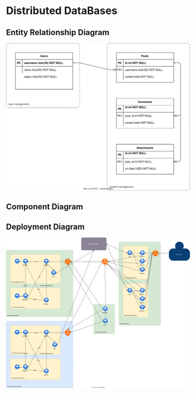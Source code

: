 # Distributed DataBases

## Entity Relationship Diagram

![erd](/docs/diagrams/erd.drawio.svg)

## Component Diagram

## Deployment Diagram

![deployment-diagram](/docs/diagrams/deployment-diagram.drawio.svg)
